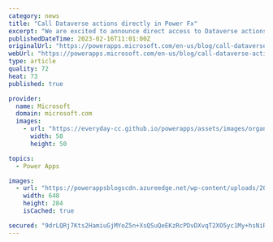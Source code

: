 ```yaml
---
category: news
title: "Call Dataverse actions directly in Power Fx"
excerpt: "We are excited to announce direct access to Dataverse actions in Power Fx formulas as an Experimental release. As a part of the Power Fx language, authors can now directly invoke a Dataverse action within a formula. A new Power Fx &#8216;Environment&#8217; language object that authors can add to their"
publishedDateTime: 2023-02-16T11:01:00Z
originalUrl: "https://powerapps.microsoft.com/en-us/blog/call-dataverse-actions-directly-in-power-fx-experimental-preview/"
webUrl: "https://powerapps.microsoft.com/en-us/blog/call-dataverse-actions-directly-in-power-fx-experimental-preview/"
type: article
quality: 72
heat: 73
published: true

provider:
  name: Microsoft
  domain: microsoft.com
  images:
    - url: "https://everyday-cc.github.io/powerapps/assets/images/organizations/microsoft.com-50x50.jpg"
      width: 50
      height: 50

topics:
  - Power Apps

images:
  - url: "https://powerappsblogscdn.azureedge.net/wp-content/uploads/2023/02/hooking-up-an-action-to-a-button-1.png"
    width: 648
    height: 284
    isCached: true

secured: "9drLQRj7Kts2HamiuGjMYoZ5n+XsQSuQeEKzRcPDvDXvqT2XO5yc1My+hsNiRHfPcZ8NB7bVYUpGg7MfAMcO+jaPB1U3FlaBOjiCh/LY9UbxA8b0Hj4bIJMS3m8Xkyaj30OME4GqzMxQ0QRDM4xvMyKPY7qAcXC+7X+Qi0jp+xfWOTCzWtoqDg+StjDrVQd3Mq9lRMl4kOoO5NNS+sy6QCRm10fy/grQuhxupvue8B2mv+hr/Zvxro42bcTEw8Yp8ivNGLr1c5V2z6vQa9oSNnmb7zBkIfT+3LNr/zHM84DEDCbd77ssFchoAr39U7wCYoJ2l8xgEsSOmWLLj4XpeP0kE0DckRUO2akDuMPWdHQ=;qPsqfRR2o7K/ZVKj3XMWrg=="
---
```


